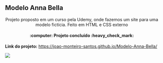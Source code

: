 ## Modelo Anna Bella
<p align="center">Projeto proposto em um curso pela Udemy, onde fazemos um site para uma modelo fictícia. Feito em HTML e CSS externo</p>

<h4 align="center"> 
	:computer: Projeto concluído :heavy_check_mark:
</h4>

**Link do projeto:** https://joao-monteiro-santos.github.io/Modelo-Anna-Bella/

![](anna-bella-gif.gif)
